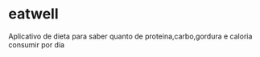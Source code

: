 # eatwell
 Aplicativo de dieta para saber quanto de proteina,carbo,gordura e caloria consumir por dia
